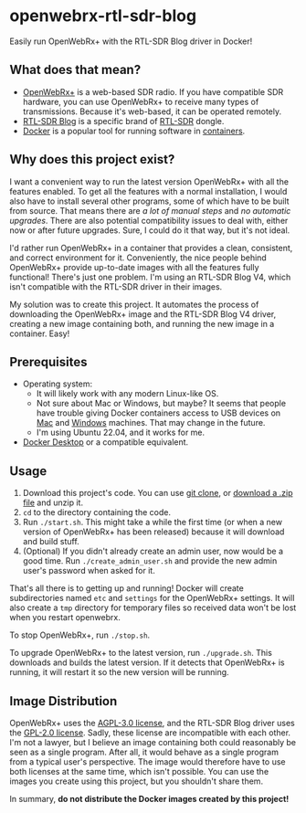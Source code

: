 # openwebrx-rtl-sdr-blog

Easily run OpenWebRx+ with the RTL-SDR Blog driver in Docker!

## What does that mean?

- [OpenWebRx+](https://fms.komkon.org/OWRX/) is a web-based SDR radio. If you have compatible SDR hardware, you can use
  OpenWebRx+ to receive many types of transmissions. Because it's web-based, it can be operated remotely.
- [RTL-SDR Blog](https://www.rtl-sdr.com/buy-rtl-sdr-dvb-t-dongles/) is a specific brand
  of [RTL-SDR](https://www.rtl-sdr.com/about-rtl-sdr/) dongle.
- [Docker](https://www.docker.com/) is a popular tool for running software
  in [containers](https://www.docker.com/resources/what-container/).

## Why does this project exist?

I want a convenient way to run the latest version OpenWebRx+ with all the features enabled. To get all the features with
a normal installation, I would also have to install several other programs, some of which have to be built from source.
That means there are *a lot of manual steps* and *no automatic upgrades*. There are also potential compatibility issues
to deal with, either now or after future upgrades. Sure, I could do it that way, but it's not ideal.

I'd rather run OpenWebRx+ in a container that provides a clean, consistent, and correct environment for it.
Conveniently, the nice people behind OpenWebRx+ provide up-to-date images with all the features fully functional!
There's just one problem. I'm using an RTL-SDR Blog V4, which isn't compatible with the RTL-SDR driver in their images.

My solution was to create this project. It automates the process of downloading the OpenWebRx+ image and the RTL-SDR
Blog V4 driver, creating a new image containing both, and running the new image in a container. Easy!

## Prerequisites

- Operating system:
    - It will likely work with any modern Linux-like OS.
    - Not sure about Mac or Windows, but maybe?  It seems that people have trouble giving Docker containers access to USB
      devices on [Mac](https://github.com/docker/roadmap/issues/511) and [Windows](https://forums.docker.com/t/usb-ip-on-docker-desktop-wsl2-backend/135921)
      machines.  That may change in the future.
    - I'm using Ubuntu 22.04, and it works for me.
- [Docker Desktop](https://docs.docker.com/get-docker/) or a compatible equivalent.

## Usage

1. Download this project's code. You can
   use [git clone](https://docs.github.com/en/repositories/creating-and-managing-repositories/cloning-a-repository),
   or [download a .zip file](https://docs.github.com/en/repositories/working-with-files/using-files/downloading-source-code-archives)
   and unzip it.
2. `cd` to the directory containing the code.
3. Run `./start.sh`. This might take a while the first time (or when a new version of OpenWebRx+ has been released)
   because it will download and build stuff.
4. (Optional) If you didn't already create an admin user, now would be a good time. Run `./create_admin_user.sh` and
   provide the new admin user's password when asked for it.

That's all there is to getting up and running!  Docker will create subdirectories named `etc` and `settings` for the
OpenWebRx+ settings.  It will also create a `tmp` directory for temporary files so received data won't be lost when
you restart openwebrx.

To stop OpenWebRx+, run `./stop.sh`.

To upgrade OpenWebRx+ to the latest version, run `./upgrade.sh`.  This downloads and builds the latest version.  If it detects that OpenWebRx+ is running, it will restart it so the new version will be running.

## Image Distribution

OpenWebRx+ uses the [AGPL-3.0 license](https://github.com/luarvique/openwebrx/blob/master/LICENSE.txt), and the RTL-SDR
Blog driver uses the [GPL-2.0 license](https://github.com/rtlsdrblog/rtl-sdr-blog?tab=readme-ov-file#GPL-2.0-1-ov-file).
Sadly, these license are incompatible with each other. I'm not a lawyer, but I believe an image containing both could
reasonably be seen as a single program. After all, it would behave as a single program from a typical user's
perspective. The image would therefore have to use both licenses at the same time, which isn't possible. You can use the
images you create using this project, but you shouldn't share them.

In summary, **do not distribute the Docker images created by this project!**
